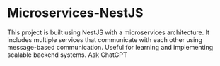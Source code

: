# Microservices-NestJS
This project is built using NestJS with a microservices architecture. It includes multiple services that communicate with each other using message-based communication. Useful for learning and implementing scalable backend systems.          Ask ChatGPT
